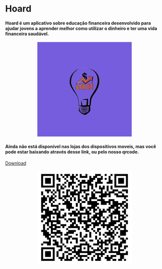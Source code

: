 # Hoard

#### Hoard é um aplicativo sobre educação financeira desenvolvido para ajudar jovens a aprender melhor como utilizar o dinheiro e ter uma vida financeira saudável.

<div align="center">
  <img width="300" src="/resources/icon.png" >
</div>

#### Ainda não está disponível nas lojas dos dispositivos moveis, mas você pode estar baixando através desse link, ou pelo nosso qrcode.

<a href="https://github.com/Alex5ander/hoard/raw/main/app-release.apk" download >Download</a>

<div align="center">
  <img width="300" src="QRCode_download.png" >
</div>
